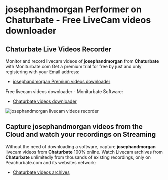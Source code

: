 # josephandmorgan Performer on Chaturbate - Free LiveCam videos downloader

## Chaturbate Live Videos Recorder

Monitor and record livecam videos of **josephandmorgan** from **Chaturbate** with Moniturbate.com
Get a premium trial for free by just and only registering with your Email address:
* [josephandmorgan Premium videos downloader](https://moniturbate.com/request-demo-licence-key.html)

Free livecam videos downloader - Moniturbate Software:
* [Chaturbate videos downloader](https://moniturbate.com/moniturbate-download-software.html)

![josephandmorgan livecam videos recorder](https://peachurnet.com/templates/moniturbate-software.png)


## Capture josephandmorgan videos from the Cloud and watch your recordings on Streaming

Without the need of downloading a software, capture **josephandmorgan** livecam videos from **Chaturbate** 100% online.
Watch Livecam archives from **Chaturbate** unlimitedly from thousands of existing recordings, only on Peachurbate.com and its websites network:
* [Chaturbate videos archives](https://peachurnet.com/)